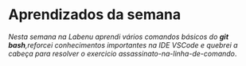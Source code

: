 # Aprendizados da semana
_Nesta semana na Labenu aprendi vários comandos básicos do **git bash**,reforcei  conhecimentos importantes na IDE VSCode  e quebrei a cabeça para resolver o exercicio assassinato-na-linha-de-comando_.
